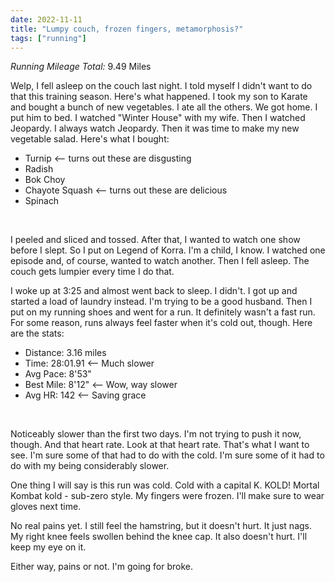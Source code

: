 ```yaml
---
date: 2022-11-11
title: "Lumpy couch, frozen fingers, metamorphosis?"
tags: ["running"]
---
```


*Running Mileage Total:* 9.49 Miles

Welp, I fell asleep on the couch last night. I told myself I didn't want to do that this training season. Here's what happened. I took my son to Karate and bought a bunch of new vegetables. I ate all the others. We got home. I put him to bed. I watched "Winter House" with my wife. Then I watched Jeopardy. I always watch Jeopardy. Then it was time to make my new vegetable salad. Here's what I bought:

- Turnip <-- turns out these are disgusting
- Radish
- Bok Choy
- Chayote Squash <-- turns out these are delicious 
- Spinach

<br />

I peeled and sliced and tossed. After that, I wanted to watch one show before I slept. So I put on Legend of Korra. I'm a child, I know. I watched one episode and, of course, wanted to watch another. Then I fell asleep. The couch gets lumpier every time I do that.

I woke up at 3:25 and almost went back to sleep. I didn't. I got up and started a load of laundry instead. I'm trying to be a good husband. Then I put on my running shoes and went for a run. It definitely wasn't a fast run. For some reason, runs always feel faster when it's cold out, though. Here are the stats:

- Distance: 3.16 miles
- Time: 28:01.91 <-- Much slower
- Avg Pace: 8'53"
- Best Mile: 8'12" <-- Wow, way slower
- Avg HR: 142 <-- Saving grace

<br />

Noticeably slower than the first two days. I'm not trying to push it now, though. And that heart rate. Look at that heart rate. That's what I want to see. I'm sure some of that had to do with the cold. I'm sure some of it had to do with my being considerably slower.

One thing I will say is this run was cold. Cold with a capital K. KOLD! Mortal Kombat kold - sub-zero style. My fingers were frozen. I'll make sure to wear gloves next time.

No real pains yet. I still feel the hamstring, but it doesn't hurt. It just nags. My right knee feels swollen behind the knee cap. It also doesn't hurt. I'll keep my eye on it.

Either way, pains or not. I'm going for broke.